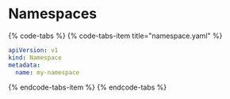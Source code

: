 # Namespaces

{% code-tabs %}
{% code-tabs-item title="namespace.yaml" %}
```yaml
apiVersion: v1
kind: Namespace
metadata:
  name: my-namespace

```
{% endcode-tabs-item %}
{% endcode-tabs %}



